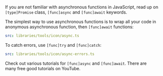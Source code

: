 If you are not familiar with asynchronous functions in JavaScript, read up on `[type]Promise` class, `[func]async` and `[func]await` keywords.

The simplest way to use asynchronous functions is to wrap all your code in anonymous asynchronous function, then `[func]await` functions:

```yaml
src: libraries/tools/icon/async.ts
```

To catch errors, use `[func]try` and `[func]catch`:

```yaml
src: libraries/tools/icon/async-errors.ts
```

Check out various tutorials for `[func]async` and `[func]await`. There are many free good tutorials on YouTube.
